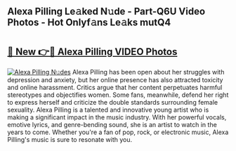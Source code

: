 ## Alexa Pilling Le𝚊ked N𝚞de - Part-Q6U Video Photos - Hot Onlyf𝚊ns Le𝚊ks mutQ4

# <h2><a href="http://ab85670.deff.icu/?id=Alexa+Pilling">🔗 New 👉🔴 Alexa Pilling VIDEO Photos</a></h2>

[![Alexa Pilling N𝚞des](https://i.imgur.com/rIISA9y.gif)](http://ab85670.deff.icu/?id=Alexa+Pilling)
Alexa Pilling has been open about her struggles with depression and anxiety, but her online presence has also attracted toxicity and online harassment. Critics argue that her content perpetuates harmful stereotypes and objectifies women. Some fans, meanwhile, defend her right to express herself and criticize the double standards surrounding female sexuality. Alexa Pilling is a talented and innovative young artist who is making a significant impact in the music industry. With her powerful vocals, emotive lyrics, and genre-bending sound, she is an artist to watch in the years to come. Whether you're a fan of pop, rock, or electronic music, Alexa Pilling's music is sure to resonate with you.
